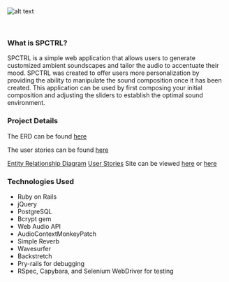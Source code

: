 <br>

![alt text](http://i.imgur.com/VSW96lw.png)

<br>

### What is SPCTRL?
SPCTRL is a simple web application that allows users to generate customized ambient soundscapes and tailor the audio to accentuate their mood. SPCTRL was created to offer users more personalization by providing the ability to manipulate the sound composition once it has been created. This application can be used by first composing your initial composition and adjusting the sliders to establish the optimal sound environment.

### Project Details
The ERD can be found [here](https://www.lucidchart.com/documents/embeddedchart/5dc4e6b4-c1d3-464b-9077-4c0bb46c9bbc)

The user stories can be found [here](https://trello.com/b/bh3EHkbN/team-philosoraptor-s-p-c-t-r-l)

[Entity Relationship Diagram](https://www.lucidchart.com/documents/embeddedchart/5dc4e6b4-c1d3-464b-9077-4c0bb46c9bbc)
[User Stories](https://trello.com/b/bh3EHkbN/team-philosoraptor-s-p-c-t-r-l)
Site can be viewed [here](http://www.spctrl.me/) or [here](http://boiling-refuge-1407.herokuapp.com/)

### Technologies Used
* Ruby on Rails
* jQuery
* PostgreSQL
* Bcrypt gem
* Web Audio API
* AudioContextMonkeyPatch
* Simple Reverb
* Wavesurfer
* Backstretch
* Pry-rails for debugging
* RSpec, Capybara, and Selenium WebDriver for testing
